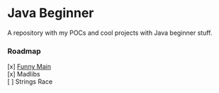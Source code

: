 # Java Beginner    

A repository with my POCs and cool projects with Java beginner stuff.    

### Roadmap    

[x] [Funny Main](https://github.com/nicollefavero/java-beginner/tree/master/funny-main#funny-main)    
[x] Madlibs     
[ ] Strings Race    

